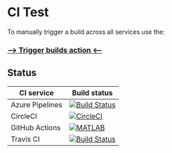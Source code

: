 # CI Test

To manually trigger a build across all services use the:

### [--> Trigger builds action <--](https://github.com/mathworks-continuous-integration/ci-test/actions?query=workflow%3A%22Trigger+builds%22)

## Status

| CI service | Build status |
|------------|--------------|
| Azure Pipelines | [![Build Status](https://dev.azure.com/mathworks-continuous-integration/ci-test/_apis/build/status/mathworks-continuous-integration.ci-test?branchName=main)](https://dev.azure.com/mathworks-continuous-integration/ci-test/_build/latest?definitionId=1&branchName=main) |
| CircleCI | [![CircleCI](https://circleci.com/gh/mathworks-continuous-integration/ci-test.svg?style=svg)](https://circleci.com/gh/mathworks-continuous-integration/ci-test) |
| GitHub Actions | [![MATLAB](https://github.com/mathworks-continuous-integration/ci-test/workflows/MATLAB/badge.svg)](https://github.com/mathworks-continuous-integration/ci-test/actions?query=workflow%3AMATLAB) |
| Travis CI | [![Build Status](https://travis-ci.com/mathworks-continuous-integration/ci-test.svg?branch=main)](https://travis-ci.com/mathworks-continuous-integration/ci-test) |
